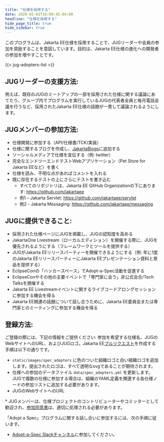 ```yaml
---
title: "仕様を採用する"
date: 2020-02-01T16:09:45-04:00
headline: "仕様を採用する"
hide_page_title: true
hide_sidebar: true
---
```


このプログラムは、Jakarta EE仕様を採用することで、JUGリーダーや会員の参加を奨励することを意図しています。目的は、Jakarta EE仕様の進化への開発者の参加を増やすことです。

{{< jug-adopters-list >}} 

## JUGリーダーの支援方法:

例えば、既存のJUGのミートアップの一部を採用された仕様に関する議論にあてたり、グループ内でプログラムを実行しているJUGの代表者全員と毎月電話会議を行うなど、採用されたJakarta EE仕様の話題が一貫して議論されるようにします。 

## JUGメンバーの参加方法:

* 仕様開発に参加する（API/仕様書/TCK/実装）
* 仕様に関するブログを作成し、[JakartaBlogs](https://jakartablogs.ee/)に追加する
* ソーシャルメディアで仕様を宣伝する（例: twitter）
* 完全なエンドツーエンドテストWebアプリケーション（Pet Store for Jakarta EEなど）を書く
* 仕様を読み、不明な点があればコメントを入れる
* 既に存在するテストの上にさらにテストを書き込む
  * すべてのリポジトリは、Jakarta EE GitHub Organizationの下にあります: https://github.com/jakartaee
  * 例1 – Jakarta Servlet: https://github.com/jakartaee/servlet
  * 例2 - Jakarta Messaging: https://github.com/jakartaee/messaging

## JUGに提供できること:

* 採用された仕様ページにJUGを掲載し、JUGの認知度を高める
* JakartaOne Livestream（ローカルエディション）を開催する際に、JUGを優先されるようにする（フレームワークとツールを提供する）
* JUGがJakarta EEリリースパーティーを開催できるようにする（例: 年に1度のJakarta EEリリースパーティーにJakarta EEプレゼンテーション資料と景品を提供する）
* EclipseConの「ハッカースペース」でAdopt-a-Spec活動を促進する
* EclipseConやその他の主要イベントで「専門家に会う」非公式会合/Tech Talksを開催する
* Jakarta EE Livestreamイベントに関するライブコードアロングセッションに参加する機会を得る
* Jakarta EE関連の話題について話し合うために、Jakarta EE委員会または専門家とのミーティングに参加する機会を得る

## 登録方法:

ご登録の際には、下記の情報をご提供ください: 参加を希望する仕様名、JUGのWebサイトへのURL、およびJUGロゴ。Jakarta EE[プルリクエスト](https://github.com/jakartaee/jakarta.ee#contributing)を作成する手順は以下の通りです。

* `static/images/spec_adopters` に色のついた組織ロゴと白い組織ロゴを追加します。提出されたロゴは、すべて透明なsvgであることが期待されます。
* 仕様への参加のデータファイル `data/spec_adopters.yml` を更新します。JUGで複数の仕様に参加する場合は、組織のYAML定義を関連する各仕様ノードの参加リストに追加する必要があります。
* JUGのWebサイトへのURL

\* JUGメンバーは、仕様プロジェクトのコントリビューターやコミッターとして歓迎され、[参加同意書](https://blogs.eclipse.org/post/wayne-beaton/specification-project-committer-agreements)は、適切に処理される必要があります。 

「Adopt a Spec」プログラムに関する話し合いに参加するには、次の手順に従います。

* [Adopt-a-Spec Slackチャンネル](https://jakarta.ee/connect/)に参加してください。 
